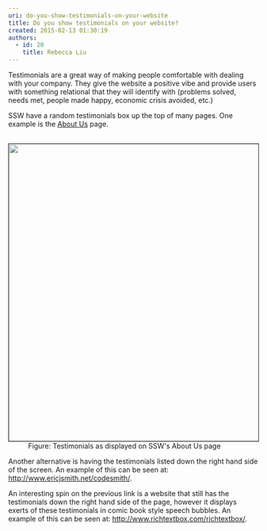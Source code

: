 ```yaml
---
uri: do-you-show-testimonials-on-your-website
title: Do you show testimonials on your website?
created: 2015-02-13 01:30:19
authors:
  - id: 20
    title: Rebecca Liu
---
```





<span class='intro'> <p>
      Testimonials are a great way of making people comfortable with dealing with your
      company. They give the website a positive vibe and provide users with something
      relational that they will identify with (problems solved, needs met, people made
      happy, economic crisis avoided, etc.)<br></p><p>
      SSW have a random testimonials box up the top of many pages. One example is the
      <a href="http&#58;//www.ssw.com.au/ssw/Company/AboutUs.aspx">About Us</a> page.</p> </span>

<dl class="image"><dt>
      ​<img border="1" src="http&#58;//www.ssw.com.au/ssw/Standards/Rules/Images/MarketingTestimonials.gif" alt="" style="width&#58;600px;" />
      <br>
   </dt><dd>Figure&#58; Testimonials as displayed on SSW's About Us page</dd></dl><p> Another alternative is having the testimonials listed down the right hand side of the screen. An example of this can be seen at&#58; 
   <a href="http&#58;//www.ssw.com.au/ssw/Redirect/Codesmith.htm">http&#58;//www.ericjsmith.net/codesmith/</a>. </p><p> An interesting spin on the previous link is a website that still has the testimonials down the right hand side of the page, however it displays exerts of these testimonials in comic book style speech bubbles. An example of this can be seen at&#58; 
   <a href="http&#58;//www.ssw.com.au/ssw/Redirect/RichTextBox/RichTextBox.htm">http&#58;//www.richtextbox.com/richtextbox/</a>. </p>


